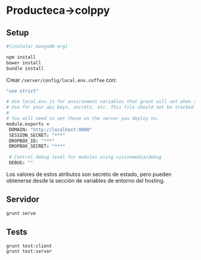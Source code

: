 # Producteca->colppy

## Setup

```bash
#(instalar mongodb-org)

npm install
bower install
bundle install
```

Crear `/server/config/local.env.coffee` con:
```coffee
"use strict"

# Use local.env.js for environment variables that grunt will set when the server starts locally.
# Use for your api keys, secrets, etc. This file should not be tracked by git.
#
# You will need to set these on the server you deploy to.
module.exports =
 DOMAIN: "http://localhost:9000"
 SESSION_SECRET: "***"
 DROPBOX_ID: "***"
 DROPBOX_SECRET: "***"

 # Control debug level for modules using visionmedia/debug
 DEBUG: ""
```

Los valores de estos atributos son secreto de estado, pero pueden obtenerse desde la sección de variables de entorno del hosting.

## Servidor

```bash
grunt serve
```

## Tests

```bash
grunt test:client
grunt test:server
```
